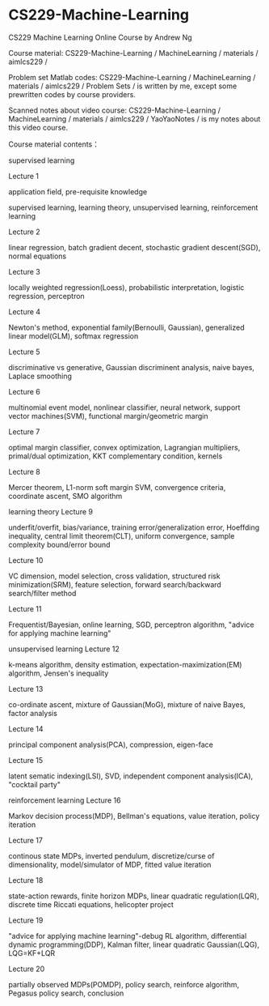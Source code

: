 CS229-Machine-Learning
======================
CS229 Machine Learning Online Course by Andrew Ng

Course material:
CS229-Machine-Learning / MachineLearning / materials / aimlcs229 /

Problem set Matlab codes:
CS229-Machine-Learning / MachineLearning / materials / aimlcs229 / Problem Sets /
is written by me, except some prewritten codes by course providers.

Scanned notes about video course:
CS229-Machine-Learning / MachineLearning / materials / aimlcs229 / YaoYaoNotes /
is my notes about this video course.


Course material contents：

supervised learning

Lecture 1

application field, pre-requisite knowledge

supervised learning, learning theory, unsupervised learning, reinforcement learning

Lecture 2

linear regression, batch gradient decent, stochastic gradient descent(SGD), normal equations

Lecture 3

locally weighted regression(Loess), probabilistic interpretation, logistic regression, perceptron

Lecture 4

Newton's method, exponential family(Bernoulli, Gaussian), generalized linear model(GLM), softmax regression

Lecture 5

discriminative vs  generative, Gaussian discriminent analysis, naive bayes, Laplace smoothing

Lecture 6

multinomial event model, nonlinear classifier, neural network, support vector machines(SVM), functional margin/geometric margin

Lecture 7

optimal margin classifier, convex optimization, Lagrangian multipliers, primal/dual optimization, KKT complementary condition, kernels

Lecture 8

Mercer theorem, L1-norm soft margin SVM, convergence criteria, coordinate ascent, SMO algorithm

learning theory
Lecture 9

underfit/overfit, bias/variance, training error/generalization error, Hoeffding inequality, central limit theorem(CLT), uniform convergence, sample complexity bound/error bound

Lecture 10

VC dimension, model selection, cross validation, structured risk minimization(SRM), feature selection, forward search/backward search/filter method

Lecture 11

Frequentist/Bayesian, online learning, SGD, perceptron algorithm, "advice for applying machine learning"

unsupervised learning
Lecture 12

k-means algorithm, density estimation, expectation-maximization(EM) algorithm, Jensen's inequality

Lecture 13

co-ordinate ascent, mixture of Gaussian(MoG), mixture of naive Bayes, factor analysis

Lecture 14

principal component analysis(PCA), compression, eigen-face

Lecture 15

latent sematic indexing(LSI), SVD, independent component analysis(ICA), "cocktail party"

reinforcement learning
Lecture 16

Markov decision process(MDP), Bellman's equations, value iteration, policy iteration

Lecture 17

continous state MDPs, inverted pendulum, discretize/curse of dimensionality, model/simulator of MDP, fitted value iteration

Lecture 18

state-action rewards, finite horizon MDPs, linear quadratic regulation(LQR), discrete time Riccati equations, helicopter project

Lecture 19

"advice for applying machine learning"-debug RL algorithm, differential dynamic programming(DDP), Kalman filter, linear quadratic Gaussian(LQG), LQG=KF+LQR

Lecture 20

partially observed MDPs(POMDP), policy search, reinforce algorithm, Pegasus policy search, conclusion
